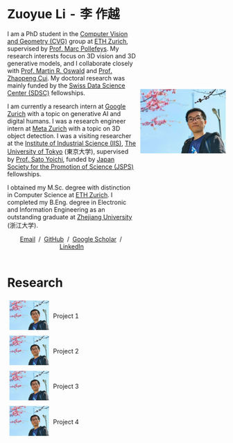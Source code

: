 <table style="width:100%;border:0px;border-spacing:0px;border-collapse:separate;margin-right:auto;margin-left:auto;">
<tbody>
<tr style="padding:0px">
  <td style="padding:1% 1% 1% 0%;width:60%;vertical-align:middle">
    <h1>
      Zuoyue Li - 李 作越
    </h1>
    <p>
      I am a PhD student in the <a href="https://cvg.ethz.ch">Computer Vision and Geometry (CVG)</a> group at <a href="https://ethz.ch/en.html">ETH Zurich</a>, 
      supervised by <a href="https://people.inf.ethz.ch/marc.pollefeys">Prof. Marc Pollefeys</a>. 
      My research interests focus on 3D vision and 3D generative models, and I collaborate closely with 
      <a href="https://people.inf.ethz.ch/moswald">Prof. Martin R. Oswald</a> and <a href="https://zhpcui.github.io">Prof. Zhaopeng Cui</a>. 
      My doctoral research was mainly funded by the <a href="https://www.datascience.ch">Swiss Data Science Center (SDSC)</a> fellowships.　
    </p>
    <p>
      I am currently a research intern at <a href="https://research.google/locations/zurich">Google Zurich</a> with a topic on generative AI and digital humans.
      I was a research engineer intern at <a href="https://www.metacareers.com/v2/locations/zurich">Meta Zurich</a> with a topic on 3D object detection.
      I was a visiting researcher at the <a href="https://www.iis.u-tokyo.ac.jp/en">Institute of Industrial Science (IIS)</a>, 
      <a href="https://www.u-tokyo.ac.jp/en">The University of Tokyo</a> (東京大学), 
      supervised by <a href="https://sites.google.com/ut-vision.org/ysato">Prof. Sato Yoichi</a>, 
      funded by <a href="https://www.jsps.go.jp/english/e-fellow">Japan Society for the Promotion of Science (JSPS)</a> fellowships.　
    </p>
    <p>
      I obtained my M.Sc. degree with distinction in Computer Science at <a href="https://inf.ethz.ch">ETH Zurich</a>. 
      I completed my B.Eng. degree in Electronic and Information Engineering as an outstanding graduate at <a href="https://www.zju.edu.cn/english">Zhejiang University</a> (浙江大学).　
    </p>
    <p style="text-align:center">
      <a target="_blank" href="mailto:li.zuoyue@inf.ethz.ch"> Email</a> &nbsp;/&nbsp;
      <a href="https://github.com/lizuoyue">GitHub</a> &nbsp;/&nbsp;
      <a href="https://scholar.google.com/citations?user=UPH0tNgAAAAJ">Google Scholar</a> &nbsp;/&nbsp;
      <a href="https://www.linkedin.com/in/lizuoyue"> LinkedIn </a>
    </p>
  </td>
  <td style="padding:1% 0% 1% 1%;width:40%;max-width:40%">
    <img style="width:100%;max-width:100%" alt="profile photo" src="assets/zuoyue.jpg">
  </td>
</tr>
</tbody>
</table>

<!--with Dr. Kripasindhu Sarkar and Dr. Thabo Beeler.-->
<!--with Dr. Manuel López Antequera and Dr. Yubin Kuang.-->
<!--with a master's thesis supervised by Prof. Thomas Hoffman.-->

<table style="width:100%;border:0px;border-spacing:0px;border-collapse:separate;margin-right:auto;margin-left:auto;">
<tbody>
<tr style="padding:0px">  
  <h1>Research</h1>
</tr>
<tr>
  <td style="padding:1%;width:20%;vertical-align:middle">
    <img style="width:100%;max-width:100%" alt="profile photo" src="assets/zuoyue.jpg">
  </td>
  <td style="padding:1%;width:80%;max-width:80%">
    <p>Project 1</p>
  </td>
</tr>
<tr>
  <td style="padding:1%;width:20%;vertical-align:middle">
    <img style="width:100%;max-width:100%" alt="profile photo" src="assets/zuoyue.jpg">
  </td>
  <td style="padding:1%;width:80%;max-width:80%">
    <p>Project 2</p>
  </td>
</tr>
<tr>
  <td style="padding:1%;width:20%;vertical-align:middle">
    <img style="width:100%;max-width:100%" alt="profile photo" src="assets/zuoyue.jpg">
  </td>
  <td style="padding:1%;width:80%;max-width:80%">
    <p>Project 3</p>
  </td>
</tr>
<tr>
  <td style="padding:1%;width:20%;vertical-align:middle">
    <img style="width:100%;max-width:100%" alt="profile photo" src="assets/zuoyue.jpg">
  </td>
  <td style="padding:1%;width:80%;max-width:80%">
    <p>Project 4</p>
  </td>
</tr>
</tbody>
</table>

